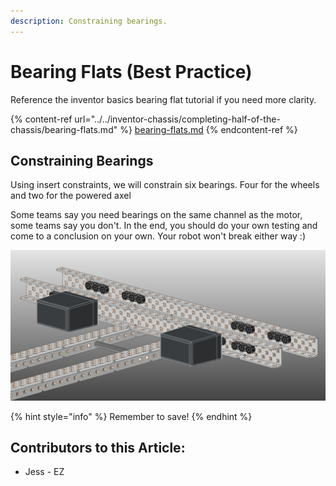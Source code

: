 ```yaml
---
description: Constraining bearings.
---
```


# Bearing Flats (Best Practice)

Reference the inventor basics bearing flat tutorial if you need more clarity.&#x20;

{% content-ref url="../../inventor-chassis/completing-half-of-the-chassis/bearing-flats.md" %}
[bearing-flats.md](../../inventor-chassis/completing-half-of-the-chassis/bearing-flats.md)
{% endcontent-ref %}

## Constraining Bearings

Using insert constraints, we will constrain six bearings.  Four for the wheels and two for the powered axel

Some teams say you need bearings on the same channel as the motor, some teams say you don't.  In the end, you should do your own testing and come to a conclusion on your own.  Your robot won't break either way :)

![Completed Bearings](<../../../../.gitbook/assets/image (94).png>)

{% hint style="info" %}
Remember to save!
{% endhint %}



## Contributors to this Article:

* Jess - EZ

